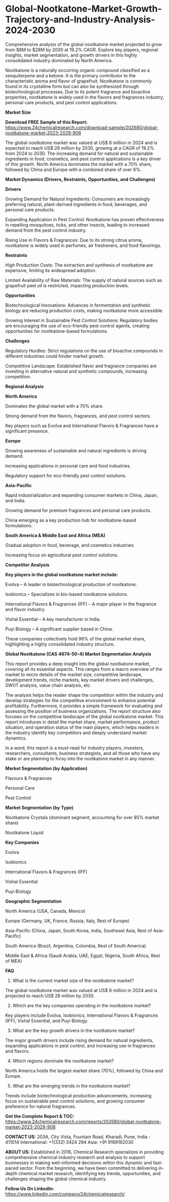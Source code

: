 # Global-Nootkatone-Market-Growth-Trajectory-and-Industry-Analysis-2024-2030
Comprehensive analysis of the global nootkatone market projected to grow from $8M to $28M by 2030 at 19.2% CAGR. Explore key players, regional insights, market segmentation, and growth drivers in this highly consolidated industry dominated by North America.

Nootkatone is a naturally occurring organic compound classified as a sesquiterpene and a ketone. It is the primary contributor to the characteristic aroma and flavor of grapefruit. Nootkatone is commonly found in its crystalline form but can also be synthesized through biotechnological processes. Due to its potent fragrance and bioactive properties, nootkatone is widely used in the flavors and fragrances industry, personal care products, and pest control applications.

**Market Size**


**Download FREE Sample of this Report:**  https://www.24chemicalresearch.com/download-sample/202680/global-nootkatone-market-2023-2029-908

The global nootkatone market was valued at US$ 8 million in 2024 and is expected to reach US$ 28 million by 2030, growing at a CAGR of 19.2% from 2024 to 2030. The increasing demand for natural and sustainable ingredients in food, cosmetics, and pest control applications is a key driver of this growth. North America dominates the market with a 70% share, followed by China and Europe with a combined share of over 6%.


**Market Dynamics (Drivers, Restraints, Opportunities, and Challenges)**


**Drivers**

Growing Demand for Natural Ingredients: Consumers are increasingly preferring natural, plant-derived ingredients in food, beverages, and personal care products.

Expanding Application in Pest Control: Nootkatone has proven effectiveness in repelling mosquitoes, ticks, and other insects, leading to increased demand from the pest control industry.

Rising Use in Flavors & Fragrances: Due to its strong citrus aroma, nootkatone is widely used in perfumes, air fresheners, and food flavorings.



**Restraints**

High Production Costs: The extraction and synthesis of nootkatone are expensive, limiting its widespread adoption.

Limited Availability of Raw Materials: The supply of natural sources such as grapefruit peel oil is restricted, impacting production levels.



**Opportunities**

Biotechnological Innovations: Advances in fermentation and synthetic biology are reducing production costs, making nootkatone more accessible.

Growing Interest in Sustainable Pest Control Solutions: Regulatory bodies are encouraging the use of eco-friendly pest control agents, creating opportunities for nootkatone-based formulations.



**Challenges**

Regulatory Hurdles: Strict regulations on the use of bioactive compounds in different industries could hinder market growth.

Competitive Landscape: Established flavor and fragrance companies are investing in alternative natural and synthetic compounds, increasing competition.


**Regional Analysis**


**North America**

Dominates the global market with a 70% share.

Strong demand from the flavors, fragrances, and pest control sectors.

Key players such as Evolva and International Flavors & Fragrances have a significant presence.


**Europe**

Growing awareness of sustainable and natural ingredients is driving demand.

Increasing applications in personal care and food industries.

Regulatory support for eco-friendly pest control solutions.


**Asia-Pacific**

Rapid industrialization and expanding consumer markets in China, Japan, and India.

Growing demand for premium fragrances and personal care products.

China emerging as a key production hub for nootkatone-based formulations.


**South America & Middle East and Africa (MEA)**

Gradual adoption in food, beverage, and cosmetics industries.

Increasing focus on agricultural pest control solutions.



**Competitor Analysis**


**Key players in the global nootkatone market include:**

Evolva – A leader in biotechnological production of nootkatone.

Isobionics – Specializes in bio-based nootkatone solutions.

International Flavors & Fragrances (IFF) – A major player in the fragrance and flavor industry.

Vishal Essential – A key manufacturer in India.

Puyi Biology – A significant supplier based in China.


These companies collectively hold 96% of the global market share, highlighting a highly consolidated industry structure.


**Global Nootkatone (CAS 4674-50-4) Market Segmentation Analysis**

This report provides a deep insight into the global nootkatone market, covering all its essential aspects. This ranges from a macro overview of the market to micro details of the market size, competitive landscape, development trends, niche markets, key market drivers and challenges, SWOT analysis, value chain analysis, etc.

The analysis helps the reader shape the competition within the industry and develop strategies for the competitive environment to enhance potential profitability. Furthermore, it provides a simple framework for evaluating and assessing the position of business organizations. The report structure also focuses on the competitive landscape of the global nootkatone market. This report introduces in detail the market share, market performance, product situation, and operation status of the main players, which helps readers in the industry identify key competitors and deeply understand market dynamics.

In a word, this report is a must-read for industry players, investors, researchers, consultants, business strategists, and all those who have any stake or are planning to foray into the nootkatone market in any manner.



**Market Segmentation (by Application)**

Flavours & Fragrances

Personal Care

Pest Control



**Market Segmentation (by Type)**

Nootkatone Crystals (dominant segment, accounting for over 85% market share)

Nootkatone Liquid



**Key Companies**

Evolva

Isobionics

International Flavors & Fragrances (IFF)

Vishal Essential

Puyi Biology



**Geographic Segmentation**

North America (USA, Canada, Mexico)

Europe (Germany, UK, France, Russia, Italy, Rest of Europe)

Asia-Pacific (China, Japan, South Korea, India, Southeast Asia, Rest of Asia-Pacific)

South America (Brazil, Argentina, Colombia, Rest of South America)

Middle East & Africa (Saudi Arabia, UAE, Egypt, Nigeria, South Africa, Rest of MEA)




**FAQ**


01. What is the current market size of the nootkatone market?

The global nootkatone market was valued at US$ 8 million in 2024 and is projected to reach US$ 28 million by 2030.


02. Which are the key companies operating in the nootkatone market?

Key players include Evolva, Isobionics, International Flavors & Fragrances (IFF), Vishal Essential, and Puyi Biology.


03. What are the key growth drivers in the nootkatone market?

The major growth drivers include rising demand for natural ingredients, expanding applications in pest control, and increasing use in fragrances and flavors.


04. Which regions dominate the nootkatone market?

North America holds the largest market share (70%), followed by China and Europe.


05. What are the emerging trends in the nootkatone market?

Trends include biotechnological production advancements, increasing focus on sustainable pest control solutions, and growing consumer preference for natural fragrances.


**Get the Complete Report & TOC:** https://www.24chemicalresearch.com/reports/202680/global-nootkatone-market-2023-2029-908


**CONTACT US:**
203A, City Vista, Fountain Road, Kharadi, Pune, India - 411014
International: +1(332) 2424 294
Asia: +91 9169162030

**ABOUT US:**
Established in 2016, Chemical Research specializes in providing comprehensive chemical industry research and analysis to support businesses in making well-informed decisions within this dynamic and fast-paced sector. From the beginning, we have been committed to delivering in-depth chemical market research, identifying key trends, opportunities, and challenges shaping the global chemical industry.


**Follow Us On LinkedIn:** https://www.linkedin.com/company/24chemicalresearch/
